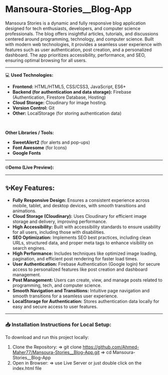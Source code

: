 # Mansoura-Stories__Blog-App
Mansoura Stories is a dynamic and fully responsive blog application designed for tech enthusiasts, developers, and computer science professionals. The blog offers insightful articles, tutorials, and discussions centered around programming, technology, and computer science. Built with modern web technologies, it provides a seamless user experience with features such as user authentication, post creation, and a personalized dashboard. The app prioritizes accessibility, performance, and SEO, ensuring optimal browsing for all users.


<hr/>

💻 **Used Technologies:** <br>
- <strong>Frontend:</strong> HTML/HTML5, CSS/CSS3, JavaScript, ES6+
- <strong>Backend (for authentication and data storage):</strong> Firebase (Authentication, Firestore Database, Hosting)
- <strong>Cloud Storage:</strong> Cloudinary for image hosting.
- <strong>Version Control:</strong> Git
- <strong>Other:</strong> LocalStorage (for storing authentication data)

<br/>

**Other Libraries / Tools:** <br>
- <strong>SweetAlert2</strong> (for alerts and pop-ups)
- <strong>Font Awesome</strong> (for Icons)
- <strong>Google Fonts</strong>

<hr/>

🌐**Demo (Live Preview):** <a href="" target="_blank"></a> 

<hr/>

## ✨Key Features:
- <strong>Fully Responsive Design:</strong> Ensures a consistent experience across mobile, tablet, and desktop devices, with smooth transitions and animations.
- <strong>Cloud Storage (Cloudinary):</strong> Uses Cloudinary for efficient image storage and delivery, improving performance.
- <strong>High Accessibility:</strong> Built with accessibility standards to ensure usability for all users, including those with disabilities.
- <strong>SEO Optimization:</strong> Implements SEO best practices, including clean URLs, structured data, and proper meta tags to enhance visibility on search engines.
- <strong>High Performance:</strong> Includes techniques like optimized image loading, pagination, and efficient post rendering for faster load times.
- <strong>User Authentication:</strong> Firebase Authentication (Google login) for secure access to personalized features like post creation and dashboard management.
- <strong>Post Management:</strong> Users can create, view, and manage posts related to programming, tech, and computer science.
- <strong>Smooth Navigation and Transitions:</strong> Intuitive page navigation and smooth transitions for a seamless user experience.
- <strong>LocalStorage for Authentication:</strong> Stores authentication data locally for easy and secure access to user features.

<hr>

### 📥 Installation Instructions for Local Setup:
To download and run this project locally:
1. Clone the Repository:
=> git clone https://github.com/Ahmed-Maher77/Mansoura-Stories__Blog-App.git
=> cd Mansoura-Stories__Blog-App
2. Open in Browser: 
=> use Live Server or just double click on the index.html file